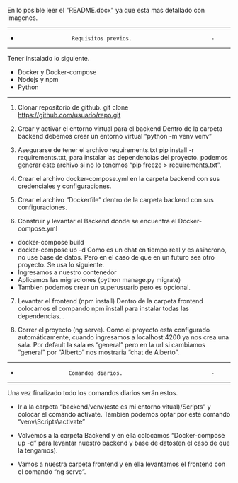 En lo posible leer el "README.docx" ya que esta mas detallado con imagenes.

--------------------------------------------------------------------
-                      Requisitos previos.                         -
--------------------------------------------------------------------
Tener instalado lo siguiente.
-	Docker y Docker-compose
-	Nodejs y npm
-	Python
--------------------------------------------------------------------
1.	Clonar repositorio de github. 
git clone https://github.com/usuario/repo.git

2.	Crear y activar el entorno virtual para el backend
Dentro de la carpeta backend debemos crear un entorno virtual “python -m venv venv”

3.	Asegurarse de tener el archivo requirements.txt
pip install -r requirements.txt, para instalar las dependencias del proyecto.
podemos generar este archivo si no lo tenemos “pip freeze > requirements.txt”.

4.	Crear el archivo docker-compose.yml en la carpeta backend con sus credenciales y configuraciones.
 
5.	Crear el archivo “Dockerfile” dentro de la carpeta backend con sus configuraciones.

6.	Construir y levantar el Backend
donde se encuentra el Docker-compose.yml 
-	docker-compose build
-	docker-compose up -d
Como es un chat en tiempo real y es asíncrono, no use base de datos. Pero en el caso de que en un futuro sea otro proyecto. Se usa lo siguiente.
-	Ingresamos a nuestro contenedor
-	Aplicamos las migraciones (python manage.py migrate)
-	Tambien podemos crear un superusuario pero es opcional.

7.	Levantar el frontend (npm install)
Dentro de la carpeta frontend colocamos el compando npm install para instalar todas las dependencias…

8.	Correr el proyecto (ng serve).
Como el proyecto esta configurado automáticamente, cuando ingresamos a localhost:4200 ya nos crea una sala.
Por default la sala es “general” pero en la url si cambiamos “general” por “Alberto” nos mostraria “chat de Alberto”.


--------------------------------------------------------------------
-                     Comandos diarios.                            -
--------------------------------------------------------------------
Una vez finalizado todo los comandos diarios serán estos.

-	Ir a la carpeta “backend/venv(este es mi entorno vitual)/Scripts” y colocar el comando actívate. Tambien podemos optar por este comando “venv\Scripts\activate”

-	Volvemos a la carpeta Backend y en ella colocamos “Docker-compose up -d” para levantar nuestro backend y base de datos(en el caso de que la tengamos).

-	Vamos a nuestra carpeta frontend y en ella levantamos el frontend con el comando “ng serve”.

